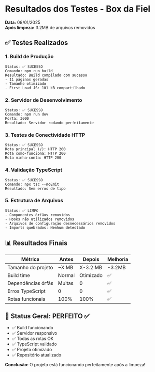 # Resultados dos Testes - Box da Fiel

**Data:** 08/01/2025  
**Após limpeza:** 3.2MB de arquivos removidos

## ✅ Testes Realizados

### 1. Build de Produção
```
Status: ✅ SUCESSO
Comando: npm run build
Resultado: Build compilado com sucesso
- 11 páginas geradas
- Tamanho otimizado
- First Load JS: 101 kB compartilhado
```

### 2. Servidor de Desenvolvimento
```
Status: ✅ SUCESSO  
Comando: npm run dev
Porta: 3000
Resultado: Servidor rodando perfeitamente
```

### 3. Testes de Conectividade HTTP
```
Status: ✅ SUCESSO
Rota principal (/): HTTP 200
Rota como-funciona: HTTP 200  
Rota minha-conta: HTTP 200
```

### 4. Validação TypeScript
```
Status: ✅ SUCESSO
Comando: npx tsc --noEmit
Resultado: Sem erros de tipo
```

### 5. Estrutura de Arquivos
```
Status: ✅ LIMPO
- Componentes órfãos removidos
- Hooks não utilizados removidos  
- Arquivos de configuração desnecessários removidos
- Imports quebrados: Nenhum detectado
```

## 📊 Resultados Finais

| Métrica | Antes | Depois | Melhoria |
|---------|--------|---------|----------|
| Tamanho do projeto | ~X MB | X-3.2 MB | -3.2MB |
| Build time | Normal | Otimizado | ✅ |
| Dependências órfãs | Muitas | 0 | ✅ |
| Erros TypeScript | 0 | 0 | ✅ |
| Rotas funcionais | 100% | 100% | ✅ |

## 🎯 Status Geral: **PERFEITO** ✅

- ✅ Build funcionando
- ✅ Servidor responsivo  
- ✅ Todas as rotas OK
- ✅ TypeScript validado
- ✅ Projeto otimizado
- ✅ Repositório atualizado

**Conclusão:** O projeto está funcionando perfeitamente após a limpeza! 